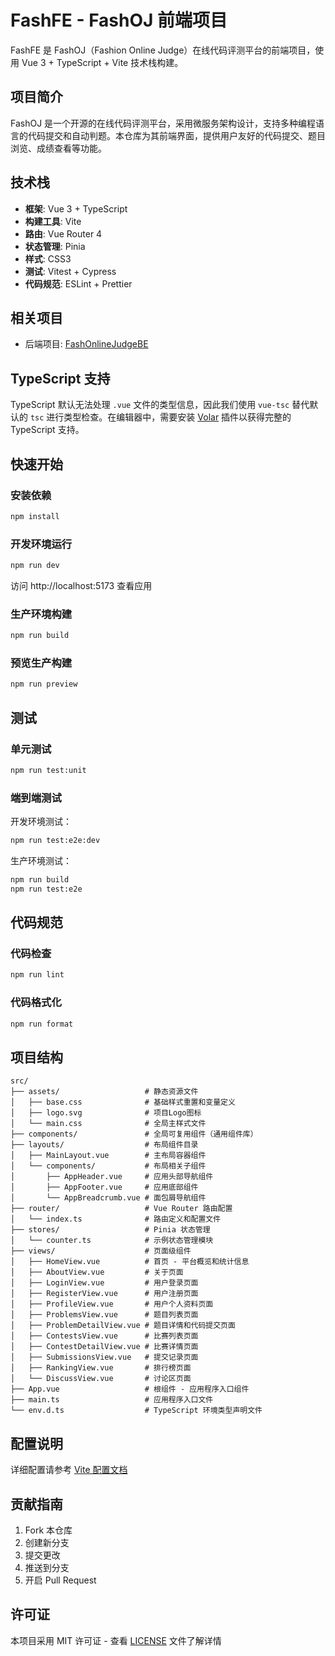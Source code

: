 # FashFE - FashOJ 前端项目

FashFE 是 FashOJ（Fashion Online Judge）在线代码评测平台的前端项目，使用 Vue 3 + TypeScript + Vite 技术栈构建。

## 项目简介

FashOJ 是一个开源的在线代码评测平台，采用微服务架构设计，支持多种编程语言的代码提交和自动判题。本仓库为其前端界面，提供用户友好的代码提交、题目浏览、成绩查看等功能。

## 技术栈

- **框架**: Vue 3 + TypeScript
- **构建工具**: Vite
- **路由**: Vue Router 4
- **状态管理**: Pinia
- **样式**: CSS3
- **测试**: Vitest + Cypress
- **代码规范**: ESLint + Prettier

## 相关项目

- 后端项目: [FashOnlineJudgeBE](https://github.com/FashOJ/FashOnlineJudgeBE)



## TypeScript 支持

TypeScript 默认无法处理 `.vue` 文件的类型信息，因此我们使用 `vue-tsc` 替代默认的 `tsc` 进行类型检查。在编辑器中，需要安装 [Volar](https://marketplace.visualstudio.com/items?itemName=Vue.volar) 插件以获得完整的 TypeScript 支持。

## 快速开始

### 安装依赖

```sh
npm install
```

### 开发环境运行

```sh
npm run dev
```

访问 http://localhost:5173 查看应用

### 生产环境构建

```sh
npm run build
```

### 预览生产构建

```sh
npm run preview
```

## 测试

### 单元测试

```sh
npm run test:unit
```

### 端到端测试

开发环境测试：
```sh
npm run test:e2e:dev
```

生产环境测试：
```sh
npm run build
npm run test:e2e
```

## 代码规范

### 代码检查

```sh
npm run lint
```

### 代码格式化

```sh
npm run format
```

## 项目结构

```
src/
├── assets/                   # 静态资源文件
│   ├── base.css              # 基础样式重置和变量定义
│   ├── logo.svg              # 项目Logo图标
│   └── main.css              # 全局主样式文件
├── components/               # 全局可复用组件（通用组件库）
├── layouts/                  # 布局组件目录
│   ├── MainLayout.vue        # 主布局容器组件
│   └── components/           # 布局相关子组件
│       ├── AppHeader.vue     # 应用头部导航组件
│       ├── AppFooter.vue     # 应用底部组件
│       └── AppBreadcrumb.vue # 面包屑导航组件
├── router/                   # Vue Router 路由配置
│   └── index.ts              # 路由定义和配置文件
├── stores/                   # Pinia 状态管理
│   └── counter.ts            # 示例状态管理模块
├── views/                    # 页面级组件
│   ├── HomeView.vue          # 首页 - 平台概览和统计信息
│   ├── AboutView.vue         # 关于页面
│   ├── LoginView.vue         # 用户登录页面
│   ├── RegisterView.vue      # 用户注册页面
│   ├── ProfileView.vue       # 用户个人资料页面
│   ├── ProblemsView.vue      # 题目列表页面
│   ├── ProblemDetailView.vue # 题目详情和代码提交页面
│   ├── ContestsView.vue      # 比赛列表页面
│   ├── ContestDetailView.vue # 比赛详情页面
│   ├── SubmissionsView.vue   # 提交记录页面
│   ├── RankingView.vue       # 排行榜页面
│   └── DiscussView.vue       # 讨论区页面
├── App.vue                   # 根组件 - 应用程序入口组件
├── main.ts                   # 应用程序入口文件
└── env.d.ts                  # TypeScript 环境类型声明文件
```

## 配置说明

详细配置请参考 [Vite 配置文档](https://vite.dev/config/)

## 贡献指南

1. Fork 本仓库
2. 创建新分支
3. 提交更改 
4. 推送到分支
5. 开启 Pull Request

## 许可证

本项目采用 MIT 许可证 - 查看 [LICENSE](LICENSE) 文件了解详情
